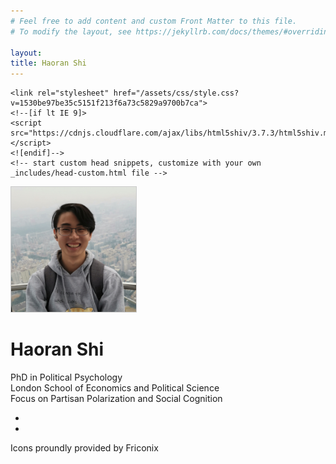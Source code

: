 ```yaml
---
# Feel free to add content and custom Front Matter to this file.
# To modify the layout, see https://jekyllrb.com/docs/themes/#overriding-theme-defaults

layout: 
title: Haoran Shi
---
```

<html lang="en-US">
  <head>
    <link rel="stylesheet" href="https://cdn.jsdelivr.net/npm/fork-awesome@1.2.0/css/fork-awesome.min.css" integrity="sha256-XoaMnoYC5TH6/+ihMEnospgm0J1PM/nioxbOUdnM8HY=" crossorigin="anonymous">
    <meta charset="UTF-8">
    <meta http-equiv="X-UA-Compatible" content="IE=edge">
    <meta name="viewport" content="width=device-width, initial-scale=1">

<!-- Begin Jekyll SEO tag v2.8.0 -->
  <title>Haoran Shi</title>
  <meta name="generator" content="Jekyll v3.9.3" />
  <meta property="og:title" content="About" />
  <meta property="og:locale" content="en_US" />
  <meta name="description" content="Website hosting blogs and work pieces of Haoran Shi" />
  <meta property="og:description" content="Website hosting blogs and work pieces of Haoran Shi" />
  <link rel="canonical" href="http://localhost:4000/about/" />
  <meta property="og:url" content="http://localhost:4000/about/" />
  <meta property="og:site_name" content="Sherlock-Shi.github.io" />
  <meta property="og:type" content="website" />
  <meta name="twitter:card" content="summary" />
  <meta property="twitter:title" content="About" />
  <script type="application/ld+json">
{"@context":"https://schema.org","@type":"WebSite","description":"Website hosting blogs and work pieces of Haoran Shi","headline":"About","name":"Sherlock-Shi.github.io","publisher":{"@type":"Organization","logo":{"@type":"ImageObject","url":"http://localhost:4000/assets/images/Profile.jpg"}},"url":"http://localhost:4000/about/"}</script>
<!-- End Jekyll SEO tag -->

    <link rel="stylesheet" href="/assets/css/style.css?v=1530be97be35c5151f213f6a73c5829a9700b7ca">
    <!--[if lt IE 9]>
    <script src="https://cdnjs.cloudflare.com/ajax/libs/html5shiv/3.7.3/html5shiv.min.js"></script>
    <![endif]-->
    <!-- start custom head snippets, customize with your own _includes/head-custom.html file -->

<!-- Setup Google Analytics -->


<!-- You can set your favicon here -->
<!-- link rel="shortcut icon" type="image/x-icon" href="/favicon.ico" -->

<!-- end custom head snippets -->
  </head>
  <body>
    <div class="container">
      <div class="profile-picture">
        <img src="/assets/images/Profile.jpg" 
        style = "object-fit: cover;
              width: 200px;
              height: 200px;
              border: solid 1px #CCC"/>  
      </div>
      <div class="vertical-line"></div>
      <div class="text-container">
        <h1>Haoran Shi</h1>
        <p>PhD in Political Psychology
        <br> London School of Economics and Political Science
        <br> Focus on Partisan Polarization and Social Cognition</p>
        <ul>
          <li>
            <a href="mailto:haoran.shi@outlook.com" target="_blank" rel="noreferrer noopener">
              <i class="fa fa-envelope fa-2x">
              </i>
            </a>
          </li>
          <li>
            <a href="https://www.linkedin.com/in/haoranshi14/" rel="noreferrer noopener">
            <i class="fa fa-linkedin fa-2x"></i>
            </a>
          </li>
        </ul>
      </div>
    </div>
  </body>
  <footer>
      <p>Icons proundly provided by Friconix</p>
  </footer>